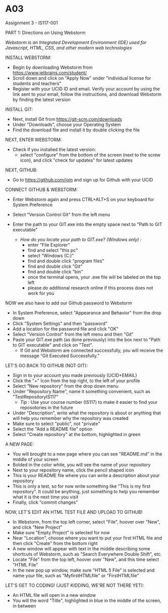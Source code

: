 # A03

Assignment 3 - IS117-001

PART 1: Directions on Using Webstorm 

_Webstorm is an Integrated Development Environment (IDE) used for Javascript, HTML, CSS, and other modern web technologies_

INSTALL WEBSTORM:
- Begin by downloading Webstorm from https://www.jetbrains.com/student/
- Scroll down and click on "Apply Now" under "individual license for students and teachers"
- Register with your UCID ID and email. Verify your account by using the link sent to your email, follow the instructions, and download Webstorm by finding the latest version

INSTALL GIT:
- Next, install Git from https://git-scm.com/downloads 
- Under "Downloads", choose your Operating System
- Find the download file and install it by double clicking the file

NEXT, ENTER WEBSTORM:
- Check if you installed the latest version:
   - select "configure" from the bottom of the screen (next to the screw icon), and click "check for updates" for latest updates

NEXT, GITHUB:
- Go to https://github.com/join and sign up for Github with your UCID

CONNECT GITHUB & WEBSTORM:
- Enter Webstorm again and press CTRL+ALT+S on your keyboard for System Preference 
- Select "Version Control Git" from the left menu 
- Enter the path to your GIT.exe into the empty space next to "Path to GIT executable"

  - _How do you locate your path to GIT.exe? (Windows only) :_ 
     - enter "File Explorer"
     - find and select "this pc"
     - select "Windows (C:)"
     - find and double click "program files"
     - find and double click "Git"
     - find and double click "bin"
     - once the terminal opens, your .exe file will be labeled on the top left
     - please do additional research online if this process does not work for you

NOW we also have to add our Github password to Webstorm
- In System Preference, select "Appearance and Behavior" from the drop down 
- Click "System Settings" and then "password"
- Add a location for the password file and click "OK"
- Select "Version Control" from the left menu and then "Git" 
- Paste your GIT.exe path (as done previously) into the box next to "Path to GIT executable" and click on "Test". 
    - If Git and Webstorm are connected successfully, you will receive the message “Git Executed Successfully.”

LET'S GO BACK TO GITHUB (NOT GIT):
- Sign in to your account you made previously (UCID+EMAIL)
- Click the "+" Icon from the top right, to the left of your profile
- Select "New repository" from the drop down menu
- Under "Repository Name", name it something convenient, such as "TestRepositoryIS117"
    - *Tip* : Use your course number (IS117) to make it easier to find your reposotories in the future
- Under "Description", write what the repository is about or anything that will help you remember why the repository was created
- Make sure to select "public", not "private"
- Select the "Add a README file" option
- Select "Create repository" at the bottom, highlighted in green

A NEW PAGE:
- You will brought to a new page where you can see "README.md" in the middle of your screen
- Bolded in the color white, you will see the name of your repository
- Next to your repository name, click the pencil shaped icon 
- This is your README file where you can write a description about your repository
- This is only a test, so for now write something like "This is my first repository". It could be anything, just something to help you remember what it is the next time you visit
- Finally, click "commit changes"

NOW, LET'S EDIT AN HTML TEST FILE AND UPLOAD TO GITHUB! 
- In Webstorm, from the top left corner, select "File", hoover over "New", and click "New Project"
- Make sure "Empty Project" is selected for now
- Near "Location", choose where you want to put your first HTML file and then click "Create" from the bottom right
- A new window will appear with text in the middle describing some shortcuts of Webstorm, such as "Search Everywhere Double Shift", etc.
- Locate "File" from the top left, hoover over "New", and this time select "HTML File"
- In the new pop up window, make sure "HTML 5 File" is selected and name your file, such as "MyfirstHTMLfile" or "FirstHTMLfile"

LET'S GET TO CODING! (JUST KIDDING, WE'RE NOT THERE YET):
- An HTML file will open in a new window
- You will the word "Title", highlighted in blue in the middle of the screen, in between <title> & <title>
   - It will look like this: <title>Title<title>
- Replace the word "Title" with any word or sentence of your choice. For example: "Hi, my name is Alex"
   - Make sure to use quotation before and after writing your word/sentence

RUN THE FILE TO TEST IF IT WORKED:
- When you're done typing, put your mouse on that window and right click on your mouse
- Under "Generate", click on "Run"......" the name of your HTML file that you named should appear nex to "RUN"
   - OR press CTRL+SHIFT+F10
- Now, you should be redirected to a page on your web browser. The title of the web browser should be what you typed in between "<title><title>"

CREATE A REPOSITORY FROM WEBSTORM:
- Select "VCS" from the top and "Import into Version Control"
- Give it a name and click "OK"

IMPORT A REPOSITORY FROM GITHUB:
- Click on "VCS" again, then "Checkout from version control", and then "Git"
- On the empty box next to "URL", you will need to paste the URL from your repository
   - To do this, sign into Github
   - Click on the black and white cat from the top left to access repositories
   - Select your repository, highlighted in blue
   - Click on "Code", highlighted in green from the right
   - Under "HTTPS", copy the code 
- Go back to the pop up windows in Webstorm and paste the link inside the box next to "URL"
- Add the local path to your PC on the empty box next to "Directory"

ADD FILES TO GIT & COMMIT YOUR CHANGES:
- Right click on the window where your HTML file is open, as done for the previous step
- Locate and hoover over "Git", then "Add". OR press CTRL+ALT+A
- Right click again, then "Git", and this time click "Commit" or "Commit file", whichever shows up
- Click "Commit" from the bottom

NOW...
- After the previous step, a new window will open
   - It will direct you to sign into Github and follow the steps
- Click "VCS" from the top again, then 'Import Version Control", and "Share Project on Github"
- Click "Share"
   - If successful, you will receive this message: Successfully shared project on GitHub
   
PUSH CHANGE TO REMOTE REPOSITORY:
- 
   
